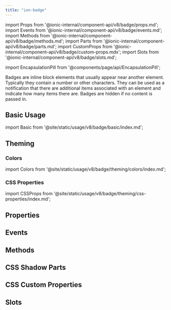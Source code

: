 ```yaml
---
title: "ion-badge"
---
```

import Props from '@ionic-internal/component-api/v8/badge/props.md';
import Events from '@ionic-internal/component-api/v8/badge/events.md';
import Methods from '@ionic-internal/component-api/v8/badge/methods.md';
import Parts from '@ionic-internal/component-api/v8/badge/parts.md';
import CustomProps from '@ionic-internal/component-api/v8/badge/custom-props.mdx';
import Slots from '@ionic-internal/component-api/v8/badge/slots.md';

<head>
  <title>ion-badge: iOS & Android App Notification Badge Icons</title>
  <meta name="description" content="Badges are inline block elements that appear near other elements on iOS & Android apps—use ion-badges as notifications that indicate how many items there are." />
</head>

import EncapsulationPill from '@components/page/api/EncapsulationPill';

<EncapsulationPill type="shadow" />

Badges are inline block elements that usually appear near another element. Typically they contain a number or other characters. They can be used as a notification that there are additional items associated with an element and indicate how many items there are. Badges are hidden if no content is passed in.

## Basic Usage

import Basic from '@site/static/usage/v8/badge/basic/index.md';

<Basic />

## Theming

### Colors

import Colors from '@site/static/usage/v8/badge/theming/colors/index.md';

<Colors />

### CSS Properties

import CSSProps from '@site/static/usage/v8/badge/theming/css-properties/index.md';

<CSSProps />

## Properties
<Props />

## Events
<Events />

## Methods
<Methods />

## CSS Shadow Parts
<Parts />

## CSS Custom Properties
<CustomProps />

## Slots
<Slots />
